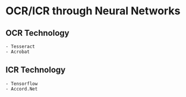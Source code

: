 # OCR/ICR through Neural Networks

## OCR Technology

    - Tesseract
    - Acrobat

## ICR Technology

    - Tensorflow
    - Accord.Net
